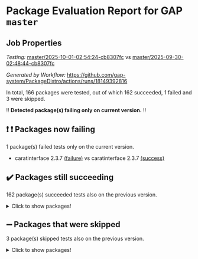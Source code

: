 # Package Evaluation Report for GAP `master`

## Job Properties

*Testing:* [master/2025-10-01-02:54:24-cb8307fc](https://github.com/gap-system/PackageDistro/blob/data/reports/master/2025-10-01-02:54:24-cb8307fc) vs [master/2025-09-30-02:48:44-cb8307fc](https://github.com/gap-system/PackageDistro/blob/data/reports/master/2025-09-30-02:48:44-cb8307fc)

*Generated by Workflow:* https://github.com/gap-system/PackageDistro/actions/runs/18149392816

In total, 166 packages were tested, out of which 162 succeeded, 1 failed and 3 were skipped.

:bangbang: **Detected package(s) failing only on current version.** :bangbang:

## :exclamation: :exclamation: Packages now failing

1 package(s) failed tests only on the current version.
- caratinterface 2.3.7 [(failure)](https://github.com/gap-system/PackageDistro/actions/runs/18149392816/job/51657595121) vs caratinterface 2.3.7 [(success)](https://github.com/gap-system/PackageDistro/actions/runs/18116722069/job/51553935950)

## :heavy_check_mark: Packages still succeeding

162 package(s) succeeded tests also on the previous version.
<details><summary>Click to show packages!</summary>

- 4ti2interface 2024.11-01 [(success)](https://github.com/gap-system/PackageDistro/actions/runs/18149392816/job/51657595060)
- ace 5.7.0 [(success)](https://github.com/gap-system/PackageDistro/actions/runs/18149392816/job/51657595052)
- aclib 1.3.3 [(success)](https://github.com/gap-system/PackageDistro/actions/runs/18149392816/job/51657595074)
- agt 0.3.1 [(success)](https://github.com/gap-system/PackageDistro/actions/runs/18149392816/job/51657595087)
- alco 1.1.2 [(success)](https://github.com/gap-system/PackageDistro/actions/runs/18149392816/job/51657595086)
- alnuth 3.2.1 [(success)](https://github.com/gap-system/PackageDistro/actions/runs/18149392816/job/51657595106)
- anupq 3.3.2 [(success)](https://github.com/gap-system/PackageDistro/actions/runs/18149392816/job/51657595095)
- atlasrep 2.1.9 [(success)](https://github.com/gap-system/PackageDistro/actions/runs/18149392816/job/51657595094)
- autodoc 2025.05.09 [(success)](https://github.com/gap-system/PackageDistro/actions/runs/18149392816/job/51657595110)
- automata 1.16 [(success)](https://github.com/gap-system/PackageDistro/actions/runs/18149392816/job/51657595084)
- automgrp 1.3.3 [(success)](https://github.com/gap-system/PackageDistro/actions/runs/18149392816/job/51657595103)
- autpgrp 1.11.1 [(success)](https://github.com/gap-system/PackageDistro/actions/runs/18149392816/job/51657595090)
- cap 2025.09-04 [(success)](https://github.com/gap-system/PackageDistro/actions/runs/18149392816/job/51657595115)
- cddinterface 2025.06.24 [(success)](https://github.com/gap-system/PackageDistro/actions/runs/18149392816/job/51657595134)
- circle 1.6.6 [(success)](https://github.com/gap-system/PackageDistro/actions/runs/18149392816/job/51657595113)
- classicpres 1.22 [(success)](https://github.com/gap-system/PackageDistro/actions/runs/18149392816/job/51657595119)
- cohomolo 1.6.11 [(success)](https://github.com/gap-system/PackageDistro/actions/runs/18149392816/job/51657595109)
- congruence 1.2.7 [(success)](https://github.com/gap-system/PackageDistro/actions/runs/18149392816/job/51657595112)
- corefreesub 0.6 [(success)](https://github.com/gap-system/PackageDistro/actions/runs/18149392816/job/51657595107)
- corelg 1.57 [(success)](https://github.com/gap-system/PackageDistro/actions/runs/18149392816/job/51657595114)
- crime 1.6 [(success)](https://github.com/gap-system/PackageDistro/actions/runs/18149392816/job/51657595120)
- crisp 1.4.8 [(success)](https://github.com/gap-system/PackageDistro/actions/runs/18149392816/job/51657595133)
- crypting 0.10.6 [(success)](https://github.com/gap-system/PackageDistro/actions/runs/18149392816/job/51657595116)
- cryst 4.1.30 [(success)](https://github.com/gap-system/PackageDistro/actions/runs/18149392816/job/51657595137)
- crystcat 1.1.10 [(success)](https://github.com/gap-system/PackageDistro/actions/runs/18149392816/job/51657595147)
- ctbllib 1.3.11 [(success)](https://github.com/gap-system/PackageDistro/actions/runs/18149392816/job/51657595132)
- cubefree 1.21 [(success)](https://github.com/gap-system/PackageDistro/actions/runs/18149392816/job/51657595135)
- curlinterface 2.4.2 [(success)](https://github.com/gap-system/PackageDistro/actions/runs/18149392816/job/51657595146)
- cvec 2.8.4 [(success)](https://github.com/gap-system/PackageDistro/actions/runs/18149392816/job/51657595187)
- datastructures 0.3.3 [(success)](https://github.com/gap-system/PackageDistro/actions/runs/18149392816/job/51657595129)
- deepthought 1.0.9 [(success)](https://github.com/gap-system/PackageDistro/actions/runs/18149392816/job/51657595142)
- design 1.8.2 [(success)](https://github.com/gap-system/PackageDistro/actions/runs/18149392816/job/51657595167)
- difsets 2.3.1 [(success)](https://github.com/gap-system/PackageDistro/actions/runs/18149392816/job/51657595156)
- digraphs 1.13.1 [(success)](https://github.com/gap-system/PackageDistro/actions/runs/18149392816/job/51657595172)
- edim 1.3.8 [(success)](https://github.com/gap-system/PackageDistro/actions/runs/18149392816/job/51657595139)
- example 4.4.1 [(success)](https://github.com/gap-system/PackageDistro/actions/runs/18149392816/job/51657595151)
- examplesforhomalg 2023.10-01 [(success)](https://github.com/gap-system/PackageDistro/actions/runs/18149392816/job/51657595155)
- factint 1.6.3 [(success)](https://github.com/gap-system/PackageDistro/actions/runs/18149392816/job/51657595174)
- ferret 1.0.15 [(success)](https://github.com/gap-system/PackageDistro/actions/runs/18149392816/job/51657595166)
- fga 1.5.0 [(success)](https://github.com/gap-system/PackageDistro/actions/runs/18149392816/job/51657595161)
- fining 1.5.6 [(success)](https://github.com/gap-system/PackageDistro/actions/runs/18149392816/job/51657595273)
- float 1.0.9 [(success)](https://github.com/gap-system/PackageDistro/actions/runs/18149392816/job/51657595210)
- format 1.4.4 [(success)](https://github.com/gap-system/PackageDistro/actions/runs/18149392816/job/51657595212)
- forms 1.2.13 [(success)](https://github.com/gap-system/PackageDistro/actions/runs/18149392816/job/51657595170)
- fplsa 1.2.7 [(success)](https://github.com/gap-system/PackageDistro/actions/runs/18149392816/job/51657595173)
- fr 2.4.13 [(success)](https://github.com/gap-system/PackageDistro/actions/runs/18149392816/job/51657595176)
- francy 2.0.3 [(success)](https://github.com/gap-system/PackageDistro/actions/runs/18149392816/job/51657595178)
- fwtree 1.3 [(success)](https://github.com/gap-system/PackageDistro/actions/runs/18149392816/job/51657595303)
- gapdoc 1.6.7 [(success)](https://github.com/gap-system/PackageDistro/actions/runs/18149392816/job/51657595207)
- gauss 2024.11-01 [(success)](https://github.com/gap-system/PackageDistro/actions/runs/18149392816/job/51657595191)
- gaussforhomalg 2024.08-01 [(success)](https://github.com/gap-system/PackageDistro/actions/runs/18149392816/job/51657595192)
- gbnp 1.1.0 [(success)](https://github.com/gap-system/PackageDistro/actions/runs/18149392816/job/51657595195)
- generalizedmorphismsforcap 2025.08-01 [(success)](https://github.com/gap-system/PackageDistro/actions/runs/18149392816/job/51657595202)
- genss 1.6.9 [(success)](https://github.com/gap-system/PackageDistro/actions/runs/18149392816/job/51657595225)
- gradedmodules 2024.12-01 [(success)](https://github.com/gap-system/PackageDistro/actions/runs/18149392816/job/51657595223)
- gradedringforhomalg 2024.07-01 [(success)](https://github.com/gap-system/PackageDistro/actions/runs/18149392816/job/51657595227)
- grape 4.9.3 [(success)](https://github.com/gap-system/PackageDistro/actions/runs/18149392816/job/51657595226)
- groupoids 1.79 [(success)](https://github.com/gap-system/PackageDistro/actions/runs/18149392816/job/51657595240)
- grpconst 2.6.5 [(success)](https://github.com/gap-system/PackageDistro/actions/runs/18149392816/job/51657595232)
- guarana 0.96.3 [(success)](https://github.com/gap-system/PackageDistro/actions/runs/18149392816/job/51657595215)
- guava 3.20 [(success)](https://github.com/gap-system/PackageDistro/actions/runs/18149392816/job/51657595214)
- hap 1.70 [(success)](https://github.com/gap-system/PackageDistro/actions/runs/18149392816/job/51657595224)
- hapcryst 0.1.15 [(success)](https://github.com/gap-system/PackageDistro/actions/runs/18149392816/job/51657595238)
- hecke 1.5.4 [(success)](https://github.com/gap-system/PackageDistro/actions/runs/18149392816/job/51657595242)
- help 4.0 [(success)](https://github.com/gap-system/PackageDistro/actions/runs/18149392816/job/51657595231)
- homalg 2024.01-01 [(success)](https://github.com/gap-system/PackageDistro/actions/runs/18149392816/job/51657595250)
- homalgtocas 2025.08-01 [(success)](https://github.com/gap-system/PackageDistro/actions/runs/18149392816/job/51657595235)
- ibnp 0.17 [(success)](https://github.com/gap-system/PackageDistro/actions/runs/18149392816/job/51657595248)
- idrel 2.48 [(success)](https://github.com/gap-system/PackageDistro/actions/runs/18149392816/job/51657595269)
- images 1.3.3 [(success)](https://github.com/gap-system/PackageDistro/actions/runs/18149392816/job/51657595245)
- inducereduce 1.1 [(success)](https://github.com/gap-system/PackageDistro/actions/runs/18149392816/job/51657595246)
- intpic 0.4.0 [(success)](https://github.com/gap-system/PackageDistro/actions/runs/18149392816/job/51657595251)
- io 4.9.3 [(success)](https://github.com/gap-system/PackageDistro/actions/runs/18149392816/job/51657595258)
- io_forhomalg 2023.02-04 [(success)](https://github.com/gap-system/PackageDistro/actions/runs/18149392816/job/51657595267)
- irredsol 1.4.4 [(success)](https://github.com/gap-system/PackageDistro/actions/runs/18149392816/job/51657595262)
- json 2.2.3 [(success)](https://github.com/gap-system/PackageDistro/actions/runs/18149392816/job/51657595259)
- jupyterkernel 1.5.1 [(success)](https://github.com/gap-system/PackageDistro/actions/runs/18149392816/job/51657595271)
- jupyterviz 1.5.6 [(success)](https://github.com/gap-system/PackageDistro/actions/runs/18149392816/job/51657595272)
- kan 1.37 [(success)](https://github.com/gap-system/PackageDistro/actions/runs/18149392816/job/51657595278)
- kbmag 1.5.11 [(success)](https://github.com/gap-system/PackageDistro/actions/runs/18149392816/job/51657595297)
- laguna 3.9.7 [(success)](https://github.com/gap-system/PackageDistro/actions/runs/18149392816/job/51657595290)
- liealgdb 2.3.0 [(success)](https://github.com/gap-system/PackageDistro/actions/runs/18149392816/job/51657595284)
- liepring 2.9.1 [(success)](https://github.com/gap-system/PackageDistro/actions/runs/18149392816/job/51657595373)
- liering 2.4.2 [(success)](https://github.com/gap-system/PackageDistro/actions/runs/18149392816/job/51657595294)
- linearalgebraforcap 2025.09-01 [(success)](https://github.com/gap-system/PackageDistro/actions/runs/18149392816/job/51657595292)
- lins 0.9 [(success)](https://github.com/gap-system/PackageDistro/actions/runs/18149392816/job/51657595285)
- localizeringforhomalg 2023.10-01 [(success)](https://github.com/gap-system/PackageDistro/actions/runs/18149392816/job/51657595296)
- loops 3.4.4 [(success)](https://github.com/gap-system/PackageDistro/actions/runs/18149392816/job/51657595366)
- lpres 1.1.1 [(success)](https://github.com/gap-system/PackageDistro/actions/runs/18149392816/job/51657595342)
- majoranaalgebras 1.5.2 [(success)](https://github.com/gap-system/PackageDistro/actions/runs/18149392816/job/51657595286)
- mapclass 1.4.6 [(success)](https://github.com/gap-system/PackageDistro/actions/runs/18149392816/job/51657595336)
- matgrp 0.72 [(success)](https://github.com/gap-system/PackageDistro/actions/runs/18149392816/job/51657595311)
- matricesforhomalg 2025.09-01 [(success)](https://github.com/gap-system/PackageDistro/actions/runs/18149392816/job/51657595318)
- modisom 3.0.0 [(success)](https://github.com/gap-system/PackageDistro/actions/runs/18149392816/job/51657595317)
- modulepresentationsforcap 2025.09-01 [(success)](https://github.com/gap-system/PackageDistro/actions/runs/18149392816/job/51657595310)
- modules 2024.12-01 [(success)](https://github.com/gap-system/PackageDistro/actions/runs/18149392816/job/51657595321)
- monoidalcategories 2025.08-02 [(success)](https://github.com/gap-system/PackageDistro/actions/runs/18149392816/job/51657595319)
- nconvex 2024.12-01 [(success)](https://github.com/gap-system/PackageDistro/actions/runs/18149392816/job/51657595341)
- nilmat 1.4.2 [(success)](https://github.com/gap-system/PackageDistro/actions/runs/18149392816/job/51657595339)
- nock 1.5 [(success)](https://github.com/gap-system/PackageDistro/actions/runs/18149392816/job/51657595308)
- normalizinterface 1.4.1 [(success)](https://github.com/gap-system/PackageDistro/actions/runs/18149392816/job/51657595360)
- nq 2.5.11 [(success)](https://github.com/gap-system/PackageDistro/actions/runs/18149392816/job/51657595312)
- numericalsgps 1.4.0 [(success)](https://github.com/gap-system/PackageDistro/actions/runs/18149392816/job/51657595326)
- openmath 11.5.3 [(success)](https://github.com/gap-system/PackageDistro/actions/runs/18149392816/job/51657595331)
- orb 5.0.1 [(success)](https://github.com/gap-system/PackageDistro/actions/runs/18149392816/job/51657595345)
- packagemanager 1.6.3 [(success)](https://github.com/gap-system/PackageDistro/actions/runs/18149392816/job/51657595371)
- patternclass 2.4.5 [(success)](https://github.com/gap-system/PackageDistro/actions/runs/18149392816/job/51657595349)
- permut 2.0.5 [(success)](https://github.com/gap-system/PackageDistro/actions/runs/18149392816/job/51657595324)
- polenta 1.3.11 [(success)](https://github.com/gap-system/PackageDistro/actions/runs/18149392816/job/51657595363)
- polycyclic 2.17 [(success)](https://github.com/gap-system/PackageDistro/actions/runs/18149392816/job/51657595335)
- polymaking 0.8.7 [(success)](https://github.com/gap-system/PackageDistro/actions/runs/18149392816/job/51657595347)
- primgrp 4.0.1 [(success)](https://github.com/gap-system/PackageDistro/actions/runs/18149392816/job/51657595350)
- profiling 2.6.2 [(success)](https://github.com/gap-system/PackageDistro/actions/runs/18149392816/job/51657595353)
- qdistrnd 0.9.5 [(success)](https://github.com/gap-system/PackageDistro/actions/runs/18149392816/job/51657595367)
- qpa 1.35 [(success)](https://github.com/gap-system/PackageDistro/actions/runs/18149392816/job/51657595344)
- quagroup 1.8.4 [(success)](https://github.com/gap-system/PackageDistro/actions/runs/18149392816/job/51657595357)
- radiroot 2.9 [(success)](https://github.com/gap-system/PackageDistro/actions/runs/18149392816/job/51657595369)
- rcwa 4.8.0 [(success)](https://github.com/gap-system/PackageDistro/actions/runs/18149392816/job/51657595370)
- rds 1.9 [(success)](https://github.com/gap-system/PackageDistro/actions/runs/18149392816/job/51657595408)
- recog 1.4.4 [(success)](https://github.com/gap-system/PackageDistro/actions/runs/18149392816/job/51657595362)
- repndecomp 1.3.1 [(success)](https://github.com/gap-system/PackageDistro/actions/runs/18149392816/job/51657595389)
- repsn 3.1.2 [(success)](https://github.com/gap-system/PackageDistro/actions/runs/18149392816/job/51657595368)
- resclasses 4.7.4 [(success)](https://github.com/gap-system/PackageDistro/actions/runs/18149392816/job/51657595372)
- ringsforhomalg 2024.11-02 [(success)](https://github.com/gap-system/PackageDistro/actions/runs/18149392816/job/51657595376)
- sco 2023.08-01 [(success)](https://github.com/gap-system/PackageDistro/actions/runs/18149392816/job/51657595419)
- scscp 2.4.4 [(success)](https://github.com/gap-system/PackageDistro/actions/runs/18149392816/job/51657595377)
- semigroups 5.5.4 [(success)](https://github.com/gap-system/PackageDistro/actions/runs/18149392816/job/51657595438)
- sglppow 2.4 [(success)](https://github.com/gap-system/PackageDistro/actions/runs/18149392816/job/51657595374)
- sgpviz 0.999.6 [(success)](https://github.com/gap-system/PackageDistro/actions/runs/18149392816/job/51657595398)
- simpcomp 2.1.14 [(success)](https://github.com/gap-system/PackageDistro/actions/runs/18149392816/job/51657595402)
- singular 2025.08.26 [(success)](https://github.com/gap-system/PackageDistro/actions/runs/18149392816/job/51657595423)
- sl2reps 1.1 [(success)](https://github.com/gap-system/PackageDistro/actions/runs/18149392816/job/51657595429)
- sla 1.6.2 [(success)](https://github.com/gap-system/PackageDistro/actions/runs/18149392816/job/51657595385)
- smallantimagmas 0.5.1 [(success)](https://github.com/gap-system/PackageDistro/actions/runs/18149392816/job/51657595391)
- smallclassnr 1.4.1 [(success)](https://github.com/gap-system/PackageDistro/actions/runs/18149392816/job/51657595413)
- smallgrp 1.5.4 [(success)](https://github.com/gap-system/PackageDistro/actions/runs/18149392816/job/51657595425)
- smallsemi 0.7.2 [(success)](https://github.com/gap-system/PackageDistro/actions/runs/18149392816/job/51657595406)
- sonata 2.9.7 [(success)](https://github.com/gap-system/PackageDistro/actions/runs/18149392816/job/51657595441)
- sophus 1.27 [(success)](https://github.com/gap-system/PackageDistro/actions/runs/18149392816/job/51657595395)
- sotgrps 1.3 [(success)](https://github.com/gap-system/PackageDistro/actions/runs/18149392816/job/51657595455)
- spinsym 1.5.2 [(success)](https://github.com/gap-system/PackageDistro/actions/runs/18149392816/job/51657595396)
- standardff 1.0 [(success)](https://github.com/gap-system/PackageDistro/actions/runs/18149392816/job/51657595410)
- symbcompcc 1.3.2 [(success)](https://github.com/gap-system/PackageDistro/actions/runs/18149392816/job/51657595421)
- thelma 1.3 [(success)](https://github.com/gap-system/PackageDistro/actions/runs/18149392816/job/51657595420)
- tomlib 1.2.11 [(success)](https://github.com/gap-system/PackageDistro/actions/runs/18149392816/job/51657595422)
- toolsforhomalg 2025.05-01 [(success)](https://github.com/gap-system/PackageDistro/actions/runs/18149392816/job/51657595448)
- toric 1.9.6 [(success)](https://github.com/gap-system/PackageDistro/actions/runs/18149392816/job/51657595451)
- transgrp 3.6.5 [(success)](https://github.com/gap-system/PackageDistro/actions/runs/18149392816/job/51657595458)
- twistedconjugacy 3.1.0 [(success)](https://github.com/gap-system/PackageDistro/actions/runs/18149392816/job/51657595476)
- typeset 1.2.3 [(success)](https://github.com/gap-system/PackageDistro/actions/runs/18149392816/job/51657595480)
- ugaly 4.1.3 [(success)](https://github.com/gap-system/PackageDistro/actions/runs/18149392816/job/51657595514)
- unipot 1.6 [(success)](https://github.com/gap-system/PackageDistro/actions/runs/18149392816/job/51657595444)
- unitlib 5.0.0 [(success)](https://github.com/gap-system/PackageDistro/actions/runs/18149392816/job/51657595445)
- utils 0.92 [(success)](https://github.com/gap-system/PackageDistro/actions/runs/18149392816/job/51657595475)
- uuid 0.7 [(success)](https://github.com/gap-system/PackageDistro/actions/runs/18149392816/job/51657595484)
- walrus 0.9991 [(success)](https://github.com/gap-system/PackageDistro/actions/runs/18149392816/job/51657595486)
- wedderga 4.11.1 [(success)](https://github.com/gap-system/PackageDistro/actions/runs/18149392816/job/51657595457)
- wpe 0.8 [(success)](https://github.com/gap-system/PackageDistro/actions/runs/18149392816/job/51657595470)
- xmod 2.95 [(success)](https://github.com/gap-system/PackageDistro/actions/runs/18149392816/job/51657595488)
- xmodalg 1.32 [(success)](https://github.com/gap-system/PackageDistro/actions/runs/18149392816/job/51657595485)
- yangbaxter 0.10.7 [(success)](https://github.com/gap-system/PackageDistro/actions/runs/18149392816/job/51657595490)
- zeromqinterface 0.17 [(success)](https://github.com/gap-system/PackageDistro/actions/runs/18149392816/job/51657595491)
</details>

## :heavy_minus_sign: Packages that were skipped

3 package(s) skipped tests also on the previous version.
<details><summary>Click to show packages!</summary>

- browse 1.8.21 [(skipped)](https://github.com/gap-system/PackageDistro/actions/runs/18149392816/job/51657089848)
- itc 1.5.1 [(skipped)](https://github.com/gap-system/PackageDistro/actions/runs/18149392816/job/51657089848)
- xgap 4.33 [(skipped)](https://github.com/gap-system/PackageDistro/actions/runs/18149392816/job/51657089848)
</details>

